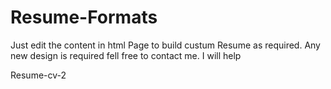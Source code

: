 # Resume-Formats

Just edit the content in html Page to build custum Resume as required.
Any new design is required fell free to contact me. I will help

Resume-cv-2

